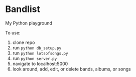 # Bandlist
My Python playground

To use:
1. clone repo
2. run `python db_setup.py`
3. run `python lotsofsongs.py`
4. run `python server.py`
5. navigate to localhost:5000
6. look around, add, edit, or delete bands, albums, or songs

